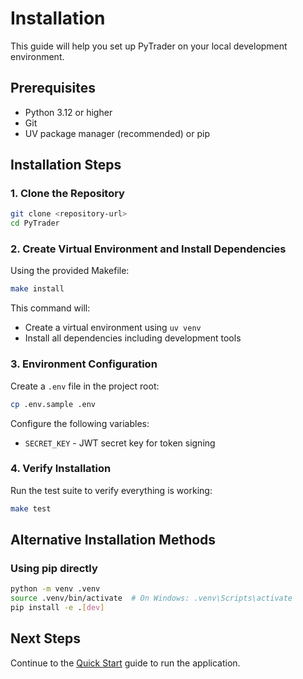 # Installation

This guide will help you set up PyTrader on your local development environment.

## Prerequisites

- Python 3.12 or higher
- Git
- UV package manager (recommended) or pip

## Installation Steps

### 1. Clone the Repository

```bash
git clone <repository-url>
cd PyTrader
```

### 2. Create Virtual Environment and Install Dependencies

Using the provided Makefile:

```bash
make install
```

This command will:
- Create a virtual environment using `uv venv`
- Install all dependencies including development tools

### 3. Environment Configuration

Create a `.env` file in the project root:

```bash
cp .env.sample .env
```

Configure the following variables:
- `SECRET_KEY` - JWT secret key for token signing

### 4. Verify Installation

Run the test suite to verify everything is working:

```bash
make test
```

## Alternative Installation Methods

### Using pip directly

```bash
python -m venv .venv
source .venv/bin/activate  # On Windows: .venv\Scripts\activate
pip install -e .[dev]
```

## Next Steps

Continue to the [Quick Start](quickstart.md) guide to run the application.